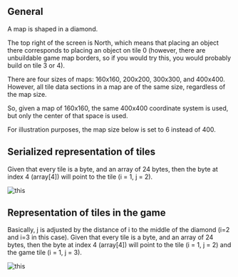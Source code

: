 ## General

A map is shaped in a diamond. 


The top right of the screen is North, which means that placing an object there corresponds to placing an object on tile 0 (however, there are unbuildable game map borders, so if you would try this, you would probably build on tile 3 or 4).

There are four sizes of maps: 160x160, 200x200, 300x300, and 400x400.
However, all tile data sections in a map are of the same size, regardless of the map size.

So, given a map of 160x160, the same 400x400 coordinate system is used, but only the center of that space is used.

For illustration purposes, the map size below is set to 6 instead of 400.

## Serialized representation of tiles
Given that every tile is a byte, and an array of 24 bytes, then the byte at index 4 (array[4]) will point to the tile (i = 1, j = 2).

 ![this](../resources/tiles-illustration-serialized-1.png)

## Representation of tiles in the game
Basically, j is adjusted by the distance of i to the middle of the diamond (i=2 and i=3 in this case).
Given that every tile is a byte, and an array of 24 bytes, then the byte at index 4 (array[4]) will point to the tile (i = 1, j = 2) and the game tile (i = 1, j = 3).

 ![this](../resources/tiles-illustration-game-1.png)
